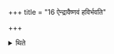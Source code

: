 +++
title = "16 ऐन्द्रावैष्णवं हविर्भवति"

+++

<details><summary>थिते</summary>

16. The offering belongs to Indra and Viṣṇu. 
</details>
